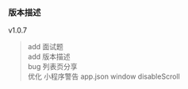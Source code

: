 ### 版本描述

v1.0.7
> add 面试题   
> add 版本描述   
> bug 列表页分享   
> 优化 小程序警告 app.json window disableScroll   
